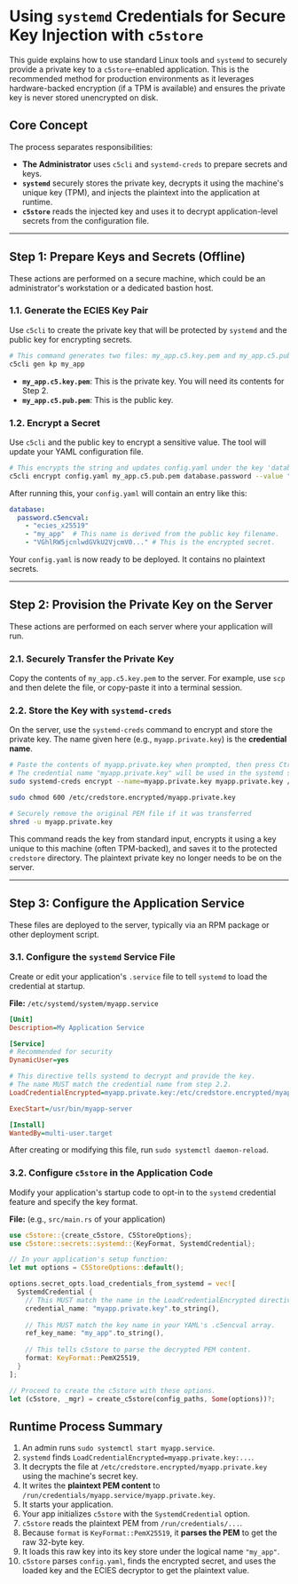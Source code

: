 # Using `systemd` Credentials for Secure Key Injection with `c5store`

This guide explains how to use standard Linux tools and `systemd` to securely provide a private key to a `c5store`-enabled application. This is the recommended method for production environments as it leverages hardware-backed encryption (if a TPM is available) and ensures the private key is never stored unencrypted on disk.

## Core Concept

The process separates responsibilities:
*   **The Administrator** uses `c5cli` and `systemd-creds` to prepare secrets and keys.
*   **`systemd`** securely stores the private key, decrypts it using the machine's unique key (TPM), and injects the plaintext into the application at runtime.
*   **`c5store`** reads the injected key and uses it to decrypt application-level secrets from the configuration file.

---

## **Step 1: Prepare Keys and Secrets (Offline)**

These actions are performed on a secure machine, which could be an administrator's workstation or a dedicated bastion host.

### 1.1. Generate the ECIES Key Pair

Use `c5cli` to create the private key that will be protected by `systemd` and the public key for encrypting secrets.

```bash
# This command generates two files: my_app.c5.key.pem and my_app.c5.pub.pem
c5cli gen kp my_app
```

*   **`my_app.c5.key.pem`**: This is the private key. You will need its contents for Step 2.
*   **`my_app.c5.pub.pem`**: This is the public key.

### 1.2. Encrypt a Secret

Use `c5cli` and the public key to encrypt a sensitive value. The tool will update your YAML configuration file.

```bash
# This encrypts the string and updates config.yaml under the key 'database.password'
c5cli encrypt config.yaml my_app.c5.pub.pem database.password --value "postgres_password_123" --commit
```

After running this, your `config.yaml` will contain an entry like this:

```yaml
database:
  password.c5encval:
    - "ecies_x25519"
    - "my_app"  # This name is derived from the public key filename.
    - "VGhlRW5jcnlwdGVkU2VjcmV0..." # This is the encrypted secret.
```

Your `config.yaml` is now ready to be deployed. It contains no plaintext secrets.

---

## **Step 2: Provision the Private Key on the Server**

These actions are performed on each server where your application will run.

### 2.1. Securely Transfer the Private Key

Copy the contents of `my_app.c5.key.pem` to the server. For example, use `scp` and then delete the file, or copy-paste it into a terminal session.

### 2.2. Store the Key with `systemd-creds`

On the server, use the `systemd-creds` command to encrypt and store the private key. The name given here (e.g., `myapp.private.key`) is the **credential name**.

```bash
# Paste the contents of myapp.private.key when prompted, then press Ctrl+D.
# The credential name "myapp.private.key" will be used in the systemd service file.
sudo systemd-creds encrypt --name=myapp.private.key myapp.private.key /etc/credstore.encrypted/myapp.private.key

sudo chmod 600 /etc/credstore.encrypted/myapp.private.key

# Securely remove the original PEM file if it was transferred
shred -u myapp.private.key
```
This command reads the key from standard input, encrypts it using a key unique to this machine (often TPM-backed), and saves it to the protected `credstore` directory. The plaintext private key no longer needs to be on the server.

---

## **Step 3: Configure the Application Service**

These files are deployed to the server, typically via an RPM package or other deployment script.

### 3.1. Configure the `systemd` Service File

Create or edit your application's `.service` file to tell `systemd` to load the credential at startup.

**File:** `/etc/systemd/system/myapp.service`
```ini
[Unit]
Description=My Application Service

[Service]
# Recommended for security
DynamicUser=yes

# This directive tells systemd to decrypt and provide the key.
# The name MUST match the credential name from step 2.2.
LoadCredentialEncrypted=myapp.private.key:/etc/credstore.encrypted/myapp.private.key

ExecStart=/usr/bin/myapp-server

[Install]
WantedBy=multi-user.target
```
After creating or modifying this file, run `sudo systemctl daemon-reload`.

### 3.2. Configure `c5store` in the Application Code

Modify your application's startup code to opt-in to the `systemd` credential feature and specify the key format.

**File:** (e.g., `src/main.rs` of your application)

```rust
use c5store::{create_c5store, C5StoreOptions};
use c5store::secrets::systemd::{KeyFormat, SystemdCredential};

// In your application's setup function:
let mut options = C5StoreOptions::default();

options.secret_opts.load_credentials_from_systemd = vec![
  SystemdCredential {
    // This MUST match the name in the LoadCredentialEncrypted directive.
    credential_name: "myapp.private.key".to_string(),
    
    // This MUST match the key name in your YAML's .c5encval array.
    ref_key_name: "my_app".to_string(),
    
    // This tells c5store to parse the decrypted PEM content.
    format: KeyFormat::PemX25519,
  }
];

// Proceed to create the c5store with these options.
let (c5store, _mgr) = create_c5store(config_paths, Some(options))?;
```

## Runtime Process Summary

1.  An admin runs `sudo systemctl start myapp.service`.
2.  `systemd` finds `LoadCredentialEncrypted=myapp.private.key:...`.
3.  It decrypts the file at `/etc/credstore.encrypted/myapp.private.key` using the machine's secret key.
4.  It writes the **plaintext PEM content** to `/run/credentials/myapp.service/myapp.private.key`.
5.  It starts your application.
6.  Your app initializes `c5store` with the `SystemdCredential` option.
7.  `c5store` reads the plaintext PEM from `/run/credentials/...`.
8.  Because `format` is `KeyFormat::PemX25519`, it **parses the PEM** to get the raw 32-byte key.
9.  It loads this raw key into its key store under the logical name `"my_app"`.
10. `c5store` parses `config.yaml`, finds the encrypted secret, and uses the loaded key and the ECIES decryptor to get the plaintext value.